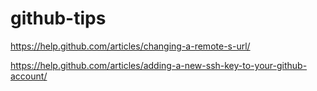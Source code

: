 # github-tips

https://help.github.com/articles/changing-a-remote-s-url/

https://help.github.com/articles/adding-a-new-ssh-key-to-your-github-account/
